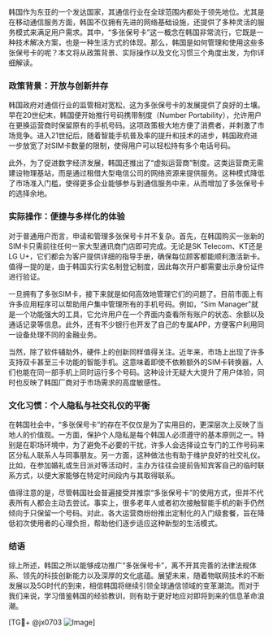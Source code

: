 韩国作为东亚的一个发达国家，其通信行业在全球范围内都处于领先地位。尤其是在移动通信服务方面，韩国不仅拥有先进的网络基础设施，还提供了多种灵活的服务模式来满足用户需求。其中，“多张保号卡”这一概念在韩国非常流行，它既是一种技术解决方案，也是一种生活方式的体现。那么，韩国是如何管理和使用这些多张保号卡的呢？本文将从政策背景、实际操作以及文化习惯三个角度出发，为你详细解读。

### 政策背景：开放与创新并存

韩国政府对通信行业的监管相对宽松，这为多张保号卡的发展提供了良好的土壤。早在20世纪末，韩国便开始推行号码携带制度（Number Portability），允许用户在更换运营商时保留原有的手机号码。这项政策极大地方便了消费者，并刺激了市场竞争。进入21世纪后，随着智能手机普及率的提升和技术的进步，韩国政府进一步放宽了对SIM卡数量的限制，使得用户可以轻松持有多个电话号码。

此外，为了促进数字经济发展，韩国还推出了“虚拟运营商”制度。这类运营商无需建设物理基站，而是通过租借大型电信公司的网络资源来提供服务。这种模式降低了市场准入门槛，使得更多企业能够参与到通信服务中来，从而增加了多张保号卡的选择余地。

### 实际操作：便捷与多样化的体验

对于普通用户而言，申请和管理多张保号卡并不复杂。首先，在韩国购买一张新的SIM卡只需前往任何一家大型通讯商门店即可完成。无论是SK Telecom、KT还是LG U+，它们都会为客户提供详细的指导手册，确保每位顾客都能顺利激活新卡。值得一提的是，由于韩国实行实名制登记制度，因此每次开户都需要出示身份证件进行验证。

一旦拥有了多张SIM卡，接下来就是如何高效地管理它们的问题了。目前市面上有许多应用程序可以帮助用户集中管理所有的手机号码。例如，“Sim Manager”就是一个功能强大的工具，它允许用户在一个界面内查看所有账户的状态、余额以及通话记录等信息。此外，还有不少银行也开发了自己的专属APP，方便客户利用同一设备处理不同的金融业务。

当然，除了软件辅助外，硬件上的创新同样值得关注。近年来，市场上出现了许多支持双卡甚至三卡功能的智能手机。这意味着即使不依赖额外的SIM卡转换器，人们也能在同一部手机上同时运行多个号码。这种设计无疑大大提升了用户体验，同时也反映了韩国厂商对于市场需求的高度敏感性。

### 文化习惯：个人隐私与社交礼仪的平衡

在韩国社会中，“多张保号卡”的存在不仅仅是为了实用目的，更深层次上反映了当地人的价值观。一方面，保护个人隐私是每个韩国人必须遵守的基本原则之一。特别是在职场环境中，为了避免不必要的干扰，许多人会选择设立专门的工作号码来区分私人联系人与同事朋友。另一方面，这种做法也有助于维护良好的社交礼仪。比如，在参加婚礼或生日派对等活动时，主办方往往会提前告知宾客自己的临时联系方式，以便大家能够在特定时间段内与其取得联系。

值得注意的是，尽管韩国社会普遍接受并推崇“多张保号卡”的使用方式，但并不代表所有人都会主动去尝试。事实上，很多老年人或者初次接触智能手机的新手仍然倾向于只保留一个号码。对此，各大运营商纷纷推出定制化的入门级套餐，旨在降低初次使用者的心理负担，帮助他们逐步适应这种新型的生活模式。

### 结语

综上所述，韩国之所以能够成功推广“多张保号卡”，离不开其完善的法律法规体系、领先的科技创新能力以及深厚的文化底蕴。展望未来，随着物联网技术的不断发展以及5G时代的到来，相信韩国将继续引领全球通信领域的变革潮流。而对于我们来说，学习借鉴韩国的经验教训，则有助于更好地应对即将到来的信息革命浪潮。

[TG💪+ @jx0703 ![Image](https://github.com/user-attachments/assets/dbca1d08-cadb-493c-b0ec-ad6f7a83f270)]